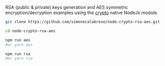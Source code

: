 RSA (public & private) keys generation and AES symmetric encryption/decryption examples using the <a href="https://nodejs.org/api/crypto.html">crypto</a> native NodeJs module.

```bash
git clone https://github.com/simonecalabrese/node-crypto-rsa-aes.git

cd node-crypto-rsa-aes

npm run aes
#or yarn aes

npm run rsa
#or yarn rsa

```
